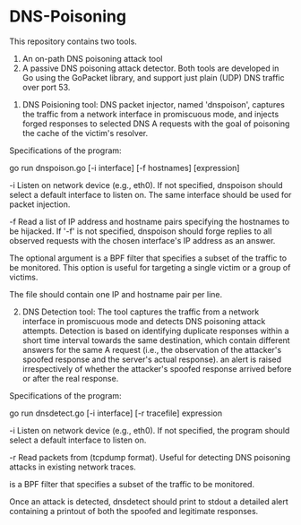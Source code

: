 # DNS-Poisoning
This repository contains two tools.
1) An on-path DNS poisoning attack tool
2) A passive DNS poisoning attack detector. Both tools are developed in Go using the GoPacket library, and support just plain (UDP) DNS traffic over port 53.

1. DNS Poisioning tool:
DNS packet injector, named 'dnspoison', captures the traffic from a network interface in promiscuous mode, and injects forged responses to selected DNS A requests with the goal of poisoning the cache of the victim's resolver.

Specifications of the program:

go run dnspoison.go [-i interface] [-f hostnames] [expression]

-i  Listen on network device <interface> (e.g., eth0). If not specified,
    dnspoison should select a default interface to listen on. The same
    interface should be used for packet injection.

-f  Read a list of IP address and hostname pairs specifying the hostnames to
    be hijacked. If '-f' is not specified, dnspoison should forge replies to
    all observed requests with the chosen interface's IP address as an answer.

The optional <expression> argument is a BPF filter that specifies a subset of
the traffic to be monitored. This option is useful for targeting a single
victim or a group of victims.
  
The <hostnames> file should contain one IP and hostname pair per line.
  
2. DNS Detection tool:
The tool captures the traffic from a network interface in promiscuous mode and detects
DNS poisoning attack attempts. Detection is based on
identifying duplicate responses within a short time interval towards the same
destination, which contain different answers for the same A request (i.e., the
observation of the attacker's spoofed response and the server's actual
response). an alert is raised
irrespectively of whether the attacker's spoofed response arrived before or
after the real response.

Specifications of the program:

go run dnsdetect.go [-i interface] [-r tracefile] expression

-i  Listen on network device <interface> (e.g., eth0). If not specified,
    the program should select a default interface to listen on.

-r  Read packets from <tracefile> (tcpdump format). Useful for detecting
    DNS poisoning attacks in existing network traces.

<expression> is a BPF filter that specifies a subset of the traffic to be
monitored.

Once an attack is detected, dnsdetect should print to stdout a detailed alert
containing a printout of both the spoofed and legitimate responses.  

